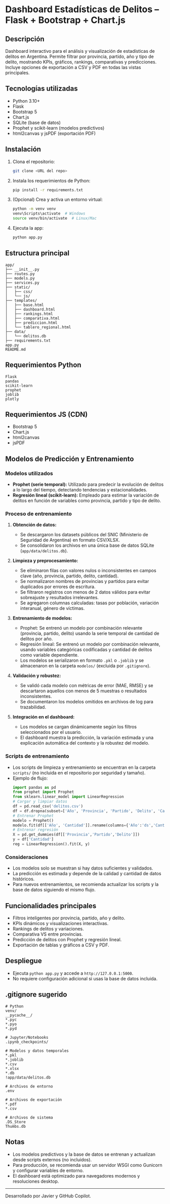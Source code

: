 # Dashboard Estadísticas de Delitos – Flask + Bootstrap + Chart.js

## Descripción
Dashboard interactivo para el análisis y visualización de estadísticas de delitos en Argentina. Permite filtrar por provincia, partido, año y tipo de delito, mostrando KPIs, gráficos, rankings, comparativas y predicciones. Incluye opciones de exportación a CSV y PDF en todas las vistas principales.

## Tecnologías utilizadas
- Python 3.10+
- Flask
- Bootstrap 5
- Chart.js
- SQLite (base de datos)
- Prophet y scikit-learn (modelos predictivos)
- html2canvas y jsPDF (exportación PDF)

## Instalación
1. Clona el repositorio:
   ```bash
   git clone <URL del repo>
   ```
2. Instala los requerimientos de Python:
   ```bash
   pip install -r requirements.txt
   ```
3. (Opcional) Crea y activa un entorno virtual:
   ```bash
   python -m venv venv
   venv\Scripts\activate  # Windows
   source venv/bin/activate  # Linux/Mac
   ```
4. Ejecuta la app:
   ```bash
   python app.py
   ```

## Estructura principal
```
app/
├── __init__.py
├── routes.py
├── models.py
├── services.py
├── static/
│   ├── css/
│   └── js/
├── templates/
│   ├── base.html
│   ├── dashboard.html
│   ├── rankings.html
│   ├── comparativa.html
│   ├── prediccion.html
│   └── tablero_regional.html
├── data/
│   └── delitos.db
├── requirements.txt
app.py
README.md
```

## Requerimientos Python
```
Flask
pandas
scikit-learn
prophet
joblib
plotly
```

## Requerimientos JS (CDN)
- Bootstrap 5
- Chart.js
- html2canvas
- jsPDF


## Modelos de Predicción y Entrenamiento

### Modelos utilizados
- **Prophet (serie temporal):** Utilizado para predecir la evolución de delitos a lo largo del tiempo, detectando tendencias y estacionalidades.
- **Regresión lineal (scikit-learn):** Empleado para estimar la variación de delitos en función de variables como provincia, partido y tipo de delito.

### Proceso de entrenamiento
1. **Obtención de datos:**
   - Se descargaron los datasets públicos del SNIC (Ministerio de Seguridad de Argentina) en formato CSV/XLSX.
   - Se consolidaron los archivos en una única base de datos SQLite (`app/data/delitos.db`).

2. **Limpieza y preprocesamiento:**
   - Se eliminaron filas con valores nulos o inconsistentes en campos clave (año, provincia, partido, delito, cantidad).
   - Se normalizaron nombres de provincias y partidos para evitar duplicados por errores de escritura.
   - Se filtraron registros con menos de 2 datos válidos para evitar sobreajuste y resultados irrelevantes.
   - Se agregaron columnas calculadas: tasas por población, variación interanual, género de víctimas.

3. **Entrenamiento de modelos:**
   - Prophet: Se entrenó un modelo por combinación relevante (provincia, partido, delito) usando la serie temporal de cantidad de delitos por año.
   - Regresión lineal: Se entrenó un modelo por combinación relevante, usando variables categóricas codificadas y cantidad de delitos como variable dependiente.
   - Los modelos se serializaron en formato `.pkl` o `.joblib` y se almacenaron en la carpeta `modelos/` (excluida por `.gitignore`).

4. **Validación y robustez:**
   - Se validó cada modelo con métricas de error (MAE, RMSE) y se descartaron aquellos con menos de 5 muestras o resultados inconsistentes.
   - Se documentaron los modelos omitidos en archivos de log para trazabilidad.

5. **Integración en el dashboard:**
   - Los modelos se cargan dinámicamente según los filtros seleccionados por el usuario.
   - El dashboard muestra la predicción, la variación estimada y una explicación automática del contexto y la robustez del modelo.

### Scripts de entrenamiento
- Los scripts de limpieza y entrenamiento se encuentran en la carpeta `scripts/` (no incluida en el repositorio por seguridad y tamaño).
- Ejemplo de flujo:
  ```python
  import pandas as pd
  from prophet import Prophet
  from sklearn.linear_model import LinearRegression
  # Cargar y limpiar datos
  df = pd.read_csv('delitos.csv')
  df = df.dropna(subset=['Año', 'Provincia', 'Partido', 'Delito', 'Cantidad'])
  # Entrenar Prophet
  modelo = Prophet()
  modelo.fit(df[['Año', 'Cantidad']].rename(columns={'Año':'ds','Cantidad':'y'}))
  # Entrenar regresión
  X = pd.get_dummies(df[['Provincia','Partido','Delito']])
  y = df['Cantidad']
  reg = LinearRegression().fit(X, y)
  ```

### Consideraciones
- Los modelos solo se muestran si hay datos suficientes y validados.
- La predicción es estimada y depende de la calidad y cantidad de datos históricos.
- Para nuevos entrenamientos, se recomienda actualizar los scripts y la base de datos siguiendo el mismo flujo.

## Funcionalidades principales
- Filtros inteligentes por provincia, partido, año y delito.
- KPIs dinámicos y visualizaciones interactivas.
- Rankings de delitos y variaciones.
- Comparativa VS entre provincias.
- Predicción de delitos con Prophet y regresión lineal.
- Exportación de tablas y gráficos a CSV y PDF.

## Despliegue
- Ejecuta `python app.py` y accede a `http://127.0.0.1:5000`.
- No requiere configuración adicional si usas la base de datos incluida.

## .gitignore sugerido
```
# Python
venv/
__pycache__/
*.pyc
*.pyo
*.pyd

# Jupyter/Notebooks
.ipynb_checkpoints/

# Modelos y datos temporales
*.pkl
*.joblib
*.csv
*.xlsx
*.db
!app/data/delitos.db

# Archivos de entorno
.env

# Archivos de exportación
*.pdf
*.csv

# Archivos de sistema
.DS_Store
Thumbs.db
```

## Notas
- Los modelos predictivos y la base de datos se entrenan y actualizan desde scripts externos (no incluidos).
- Para producción, se recomienda usar un servidor WSGI como Gunicorn y configurar variables de entorno.
- El dashboard está optimizado para navegadores modernos y resoluciones desktop.

---

Desarrollado por Javier y GitHub Copilot.

